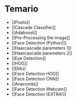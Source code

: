 # Temario
- [[Pixels]]
- [[Cascade Classifier]]
- [[Adaboost]]
- [[Pre-Processing the image]]
- [[Face Detection (Python)]]
- [[Haarcascade parameters 1]]
- [[Haarcascade parameters 2]]
- [[Eye Detection]]
- [[HOG]]
- [[Dlib]]
- [[Face Detection HOG]]
- [[Face Detection CNN]]
- [[Anaconda]]
- [[Face Detection Webcam]]
- [[Face Detection (EXTRA)]]
 